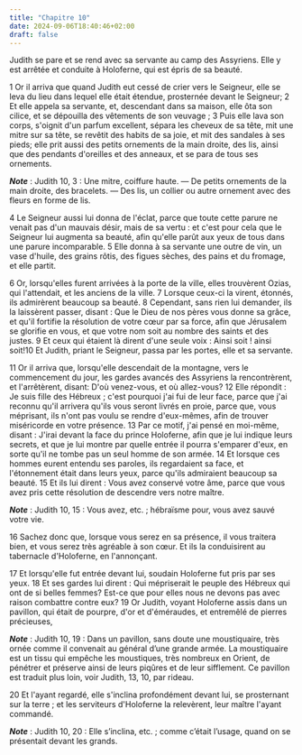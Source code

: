 ```yaml
---
title: "Chapitre 10"
date: 2024-09-06T18:40:46+02:00
draft: false
---
```



Judith se pare et se rend avec sa servante au camp des Assyriens.
Elle y est arrêtée et conduite à Holoferne, qui est épris de sa beauté.


1 Or il arriva que quand Judith eut cessé de crier vers le Seigneur, elle se leva du lieu dans lequel elle était étendue, prosternée devant le Seigneur; 2 Et elle appela sa servante, et, descendant dans sa maison, elle ôta son cilice, et se dépouilla des vêtements de son veuvage ; 3 Puis elle lava son corps, s'oignit d'un parfum excellent, sépara les cheveux de sa tête, mit une mitre sur sa tête, se revêtit des habits de sa joie, et mit des sandales à ses pieds; elle prit aussi des petits ornements de la main droite, des lis, ainsi que des pendants d'oreilles et des anneaux, et se para de tous ses ornements.

***Note*** :  Judith 10, 3 : Une mitre, coiffure haute. ― De petits ornements de la main droite, des bracelets. ― Des lis, un collier ou autre ornement avec des fleurs en forme de lis.

4 Le Seigneur aussi lui donna de l'éclat, parce que toute cette parure ne venait pas d'un mauvais désir, mais de sa vertu : et c'est pour cela que le Seigneur lui augmenta sa beauté, afin qu'elle parût aux yeux de tous dans une parure incomparable. 5 Elle donna à sa servante une outre de vin, un vase d'huile, des grains rôtis, des figues sèches, des pains et du fromage, et elle partit.


6 Or, lorsqu'elles furent arrivées à la porte de la ville, elles trouvèrent Ozias, qui l'attendait, et les anciens de la ville. 7 Lorsque ceux-ci la virent, étonnés, ils admirèrent beaucoup sa beauté. 8 Cependant, sans rien lui demander, ils la laissèrent passer, disant : Que le Dieu de nos pères vous donne sa grâce, et qu'il fortifie la résolution de votre cœur par sa force, afin que Jérusalem se glorifie en vous, et que votre nom soit au nombre des saints et des justes. 9 Et ceux qui étaient là dirent d'une seule voix : Ainsi soit ! ainsi soit!10 Et Judith, priant le Seigneur, passa par les portes, elle et sa servante.


11 Or il arriva que, lorsqu'elle descendait de la montagne, vers le commencement du jour, les gardes avancés des Assyriens la rencontrèrent, et l'arrêtèrent, disant: D'où venez-vous, et où allez-vous? 12 Elle répondit : Je suis fille des Hébreux ; c'est pourquoi j'ai fui de leur face, parce que j'ai reconnu qu'il arrivera qu'ils vous seront livrés en proie, parce que, vous méprisant, ils n'ont pas voulu se rendre d'eux-mêmes, afin de trouver miséricorde en votre présence. 13 Par ce motif, j'ai pensé en moi-même, disant : J'irai devant la face du prince Holoferne, afin que je lui indique leurs secrets, et que je lui montre par quelle entrée il pourra s'emparer d'eux, en sorte qu'il ne tombe pas un seul homme de son armée. 14 Et lorsque ces hommes eurent entendu ses paroles, ils regardaient sa face, et l'étonnement était dans leurs yeux, parce qu'ils admiraient beaucoup sa beauté. 15 Et ils lui dirent : Vous avez conservé votre âme, parce que vous avez pris cette résolution de descendre vers notre maître.

***Note*** :  Judith 10, 15 : Vous avez, etc. ; hébraïsme pour, vous avez sauvé votre vie.

16 Sachez donc que, lorsque vous serez en sa présence, il vous traitera bien, et vous serez très agréable à son cœur. Et ils la conduisirent au tabernacle d'Holoferne, en l'annonçant.


17 Et lorsqu'elle fut entrée devant lui, soudain Holoferne fut pris par ses yeux. 18 Et ses gardes lui dirent : Qui mépriserait le peuple des Hébreux qui ont de si belles femmes? Est-ce que pour elles nous ne devons pas avec raison combattre contre eux? 19 Or Judith, voyant Holoferne assis dans un pavillon, qui était de pourpre, d'or et d'éméraudes, et entremêlé de pierres précieuses,

***Note*** :  Judith 10, 19 : Dans un pavillon, sans doute une moustiquaire, très ornée comme il convenait au général d’une grande armée. La moustiquaire est un tissu qui empêche les moustiques, très nombreux en Orient, de pénétrer et préserve ainsi de leurs piqûres et de leur sifflement. Ce pavillon est traduit plus loin, voir Judith, 13, 10, par rideau.

20 Et l'ayant regardé, elle s'inclina profondément devant lui, se prosternant sur la terre ; et les serviteurs d'Holoferne la relevèrent, leur maître l'ayant commandé.

***Note*** :  Judith 10, 20 : Elle s’inclina, etc. ; comme c’était l’usage, quand on se présentait devant les grands.

